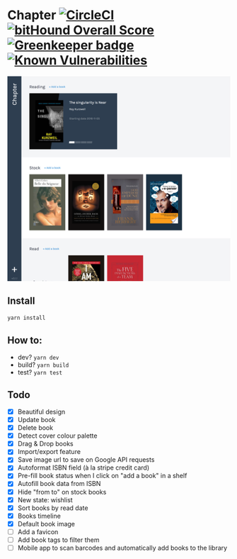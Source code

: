 # Chapter [![CircleCI](https://circleci.com/gh/n6g7/chapter/tree/master.svg?style=svg)](https://circleci.com/gh/n6g7/chapter/tree/master) [![bitHound Overall Score](https://www.bithound.io/github/n6g7/chapter/badges/score.svg)](https://www.bithound.io/github/n6g7/chapter) [![Greenkeeper badge](https://badges.greenkeeper.io/n6g7/chapter.svg)](https://greenkeeper.io/) [![Known Vulnerabilities](https://snyk.io/test/github/n6g7/chapter/c75270b4a9b0cac9545cedee251790b0738f801d/badge.svg)](https://snyk.io/test/github/n6g7/chapter/c75270b4a9b0cac9545cedee251790b0738f801d)

![Chapter screenshot](./screenshot.png)

## Install

```sh
yarn install
```

## How to:

 - dev? `yarn dev`
 - build? `yarn build`
 - test? `yarn test`

## Todo

 - [X] Beautiful design
 - [X] Update book
 - [X] Delete book
 - [X] Detect cover colour palette
 - [X] Drag & Drop books
 - [X] Import/export feature
 - [X] Save image url to save on Google API requests
 - [X] Autoformat ISBN field (à la stripe credit card)
 - [X] Pre-fill book status when I click on "add a book" in a shelf
 - [X] Autofill book data from ISBN
 - [X] Hide "from to" on stock books
 - [X] New state: wishlist
 - [X] Sort books by read date
 - [X] Books timeline
 - [X] Default book image
 - [ ] Add a favicon
 - [ ] Add book tags to filter them
 - [ ] Mobile app to scan barcodes and automatically add books to the library
